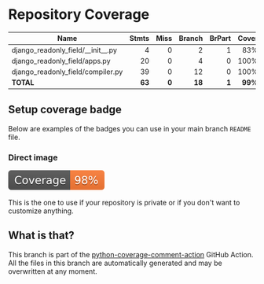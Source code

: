 # Repository Coverage



| Name                                    |    Stmts |     Miss |   Branch |   BrPart |   Cover |   Missing |
|---------------------------------------- | -------: | -------: | -------: | -------: | ------: | --------: |
| django\_readonly\_field/\_\_init\_\_.py |        4 |        0 |        2 |        1 |     83% |   6->exit |
| django\_readonly\_field/apps.py         |       20 |        0 |        4 |        0 |    100% |           |
| django\_readonly\_field/compiler.py     |       39 |        0 |       12 |        0 |    100% |           |
|                               **TOTAL** |   **63** |    **0** |   **18** |    **1** | **99%** |           |


## Setup coverage badge

Below are examples of the badges you can use in your main branch `README` file.

### Direct image

[![Coverage badge](https://github.com/botify-labs/django-readonly-field/raw/python-coverage-comment-action-data/badge.svg)](https://github.com/botify-labs/django-readonly-field/tree/python-coverage-comment-action-data)

This is the one to use if your repository is private or if you don't want to customize anything.



## What is that?

This branch is part of the
[python-coverage-comment-action](https://github.com/marketplace/actions/python-coverage-comment)
GitHub Action. All the files in this branch are automatically generated and may be
overwritten at any moment.
